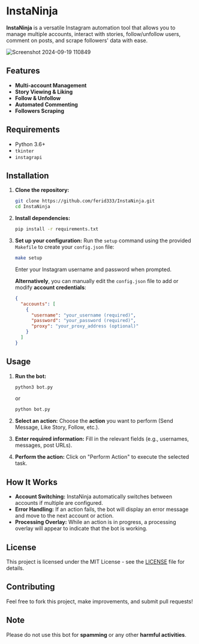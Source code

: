 # InstaNinja
**InstaNinja** is a versatile Instagram automation tool that allows you to manage multiple accounts, interact with stories, follow/unfollow users, comment on posts, and scrape followers' data with ease.

![Screenshot 2024-09-19 110849](https://github.com/user-attachments/assets/e06b60ab-bc26-44b1-b140-56c572011a26)

## Features

- **Multi-account Management**
- **Story Viewing & Liking**
- **Follow & Unfollow**
- **Automated Commenting**
- **Followers Scraping**

## Requirements

- Python 3.6+
- `tkinter`
- `instagrapi`

## Installation

1. **Clone the repository:**
   ```bash
   git clone https://github.com/ferid333/InstaNinja.git
   cd InstaNinja
   ```

2. **Install dependencies:**
   ```bash
   pip install -r requirements.txt
   ```

3. **Set up your configuration:**
   Run the `setup` command using the provided `Makefile` to create your `config.json` file:
   ```bash
   make setup
   ```
   Enter your Instagram username and password when prompted.

   **Alternatively**, you can manually edit the `config.json` file to add or modify **account credentials**:
   ```json
   {
     "accounts": [
       {
         "username": "your_username (required)",
         "password": "your_password (required)",
         "proxy": "your_proxy_address (optional)" 
       }
     ]
   }
   ```

## Usage

1. **Run the bot:**
   ```bash
   python3 bot.py
   ```
   or
   ```bash
   python bot.py
   ```

2. **Select an action:**
   Choose the **action** you want to perform (Send Message, Like Story, Follow, etc.).

3. **Enter required information:**
   Fill in the relevant fields (e.g., usernames, messages, post URLs).

4. **Perform the action:**
   Click on "Perform Action" to execute the selected task.

## How It Works

- **Account Switching:** InstaNinja automatically switches between accounts if multiple are configured.
- **Error Handling:** If an action fails, the bot will display an error message and move to the next account or action.
- **Processing Overlay:** While an action is in progress, a processing overlay will appear to indicate that the bot is working.

## License

This project is licensed under the MIT License - see the [LICENSE](LICENSE) file for details.

## Contributing

Feel free to fork this project, make improvements, and submit pull requests!

## Note

Please do not use this bot for **spamming** or any other **harmful activities**.
